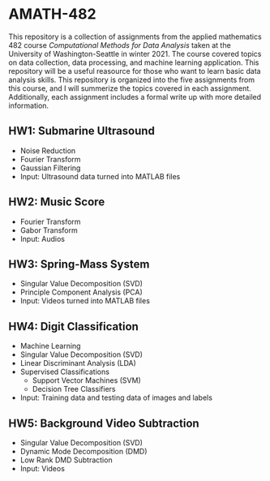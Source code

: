 # AMATH-482
This repository is a collection of assignments from the applied mathematics 482 course *Computational Methods for Data Analysis* taken at the University of Washington-Seattle in winter 2021. The course covered topics on data collection, data processing, and machine learning application. This repository will be a useful reasource for those who want to learn basic data analysis skills. This repository is organized into the five assignments from this course, and I will summerize the topics covered in each assignment. Additionally, each assignment includes a formal write up with more detailed information.

## HW1: Submarine Ultrasound
- Noise Reduction
- Fourier Transform
- Gaussian Filtering
- Input: Ultrasound data turned into MATLAB files

## HW2: Music Score
- Fourier Transform
- Gabor Transform
- Input: Audios

## HW3: Spring-Mass System
- Singular Value Decomposition (SVD)
- Principle Component Analysis (PCA)
- Input: Videos turned into MATLAB files

## HW4: Digit Classification
- Machine Learning
- Singular Value Decomposition (SVD)
- Linear Discriminant Analysis (LDA)
- Supervised Classifications 
    - Support Vector Machines (SVM)
    - Decision Tree Classifiers
- Input: Training data and testing data of images and labels

## HW5: Background Video Subtraction
- Singular Value Decomposition (SVD)
- Dynamic Mode Decomposition (DMD)
- Low Rank DMD Subtraction
- Input: Videos